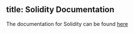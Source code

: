 title: Solidity Documentation
---

The documentation for Solidity can be found [here](https://solidity.readthedocs.io/)

